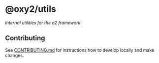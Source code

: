 # @oxy2/utils

_Internal utilities for the o2 framework._

## Contributing

See [CONTRIBUTING.md](../../CONTRIBUTING.md) for instructions how to develop locally and make changes.
